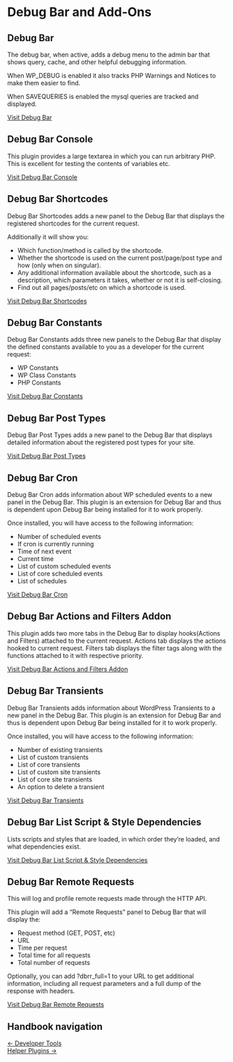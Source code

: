# Debug Bar and Add-Ons

## Debug Bar

The debug bar, when active, adds a debug menu to the admin bar that shows query, cache, and other helpful debugging information.

When WP_DEBUG is enabled it also tracks PHP Warnings and Notices to make them easier to find.

When SAVEQUERIES is enabled the mysql queries are tracked and displayed.

[Visit Debug Bar](https://wordpress.org/plugins/debug-bar/)

## Debug Bar Console

This plugin provides a large textarea in which you can run arbitrary PHP.  This is excellent for testing the contents of variables etc.

[Visit Debug Bar Console](https://wordpress.org/plugins/debug-bar-console/)

## Debug Bar Shortcodes

Debug Bar Shortcodes adds a new panel to the Debug Bar that displays the registered shortcodes for the current request.

Additionally it will show you:

* Which function/method is called by the shortcode.
* Whether the shortcode is used on the current post/page/post type and how (only when on singular).
* Any additional information available about the shortcode, such as a description, which parameters it takes, whether or not it is self-closing.
* Find out all pages/posts/etc on which a shortcode is used.

[Visit Debug Bar Shortcodes](https://wordpress.org/plugins/debug-bar-shortcodes/)

## Debug Bar Constants

Debug Bar Constants adds three new panels to the Debug Bar that display the defined constants available to you as a developer for the current request:

* WP Constants
* WP Class Constants
* PHP Constants

[Visit Debug Bar Constants](https://wordpress.org/plugins/debug-bar-constants/)

## Debug Bar Post Types

Debug Bar Post Types adds a new panel to the Debug Bar that displays detailed information about the registered post types for your site.

[Visit Debug Bar Post Types](https://wordpress.org/plugins/debug-bar-post-types/)

## Debug Bar Cron

Debug Bar Cron adds information about WP scheduled events to a new panel in the Debug Bar. This plugin is an extension for Debug Bar and thus is dependent upon Debug Bar being installed for it to work properly.

Once installed, you will have access to the following information:

* Number of scheduled events
* If cron is currently running
* Time of next event
* Current time
* List of custom scheduled events
* List of core scheduled events
* List of schedules

[Visit Debug Bar Cron](https://wordpress.org/plugins/debug-bar-cron/)

## Debug Bar Actions and Filters Addon

This plugin adds two more tabs in the Debug Bar to display hooks(Actions and Filters) attached to the current request. Actions tab displays the actions hooked to current request. Filters tab displays the filter tags along with the functions attached to it with respective priority.

[Visit Debug Bar Actions and Filters Addon](https://wordpress.org/plugins/debug-bar-actions-and-filters-addon/)

## Debug Bar Transients

Debug Bar Transients adds information about WordPress Transients to a new panel in the Debug Bar. This plugin is an extension for Debug Bar and thus is dependent upon Debug Bar being installed for it to work properly.

Once installed, you will have access to the following information:

* Number of existing transients
* List of custom transients
* List of core transients
* List of custom site transients
* List of core site transients
* An option to delete a transient

[Visit Debug Bar Transients](https://wordpress.org/plugins/debug-bar-transients/)

## Debug Bar List Script & Style Dependencies

Lists scripts and styles that are loaded, in which order they’re loaded, and what dependencies exist.

[Visit Debug Bar List Script & Style Dependencies](https://wordpress.org/plugins/debug-bar-list-dependencies/)

## Debug Bar Remote Requests

This will log and profile remote requests made through the HTTP API.

This plugin will add a “Remote Requests” panel to Debug Bar that will display the:

* Request method (GET, POST, etc)
* URL
* Time per request
* Total time for all requests
* Total number of requests

Optionally, you can add ?dbrr_full=1 to your URL to get additional information, including all request parameters and a full dump of the response with headers.

[Visit Debug Bar Remote Requests](https://wordpress.org/plugins/debug-bar-remote-requests/)

## Handbook navigation
[← Developer Tools](../developer-tools/index.md)  
[Helper Plugins →](../developer-tools/helper-plugins/index.md)
